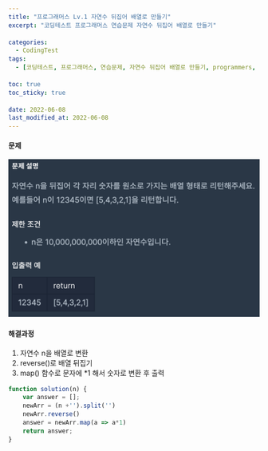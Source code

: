 ```yaml
---
title: "프로그래머스 Lv.1 자연수 뒤집어 배열로 만들기"
excerpt: "코딩테스트 프로그래머스 연습문제 자연수 뒤집어 배열로 만들기"

categories:
  - CodingTest
tags:
  - [코딩테스트, 프로그래머스, 연습문제, 자연수 뒤집어 배열로 만들기, programmers, codingtest, 코딩테스트 연습]

toc: true
toc_sticky: true
 
date: 2022-06-08
last_modified_at: 2022-06-08
---
```


#### 문제
![17](/assets/images/17.png)

#### 해결과정
1. 자연수 n을 배열로 변환
2. reverse()로 배열 뒤집기
3. map() 함수로 문자에 *1 해서 숫자로 변환 후 출력

```javascript
function solution(n) {
    var answer = [];
    newArr = (n +'').split('')
    newArr.reverse()
    answer = newArr.map(a => a*1)
    return answer;
}
```
